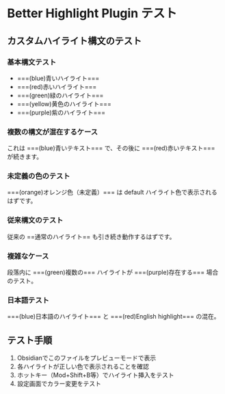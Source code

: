 # Better Highlight Plugin テスト

## カスタムハイライト構文のテスト

### 基本構文テスト
- ===(blue)青いハイライト===
- ===(red)赤いハイライト===
- ===(green)緑のハイライト===
- ===(yellow)黄色のハイライト===
- ===(purple)紫のハイライト===

### 複数の構文が混在するケース
これは ===(blue)青いテキスト=== で、その後に ===(red)赤いテキスト=== が続きます。

### 未定義の色のテスト
===(orange)オレンジ色（未定義）=== は default ハイライト色で表示されるはずです。

### 従来構文のテスト
従来の ==通常のハイライト== も引き続き動作するはずです。

### 複雑なケース
段落内に ===(green)複数の=== ハイライトが ===(purple)存在する=== 場合のテスト。

### 日本語テスト
===(blue)日本語のハイライト=== と ===(red)English highlight=== の混在。

## テスト手順
1. Obsidianでこのファイルをプレビューモードで表示
2. 各ハイライトが正しい色で表示されることを確認
3. ホットキー（Mod+Shift+B等）でハイライト挿入をテスト
4. 設定画面でカラー変更をテスト 